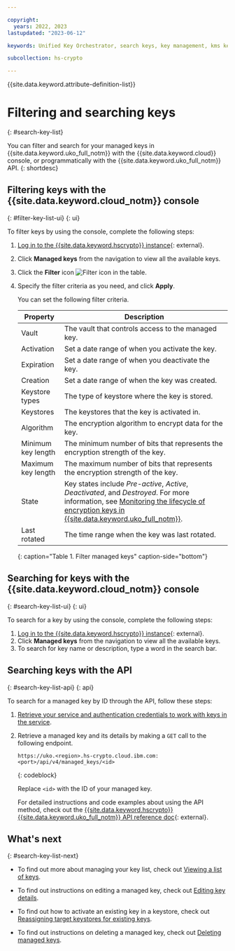 ```yaml
---

copyright:
  years: 2022, 2023
lastupdated: "2023-06-12"

keywords: Unified Key Orchestrator, search keys, key management, kms keys

subcollection: hs-crypto

---
```


{{site.data.keyword.attribute-definition-list}}




# Filtering and searching keys
{: #search-key-list}

You can filter and search for your managed keys in {{site.data.keyword.uko_full_notm}} with the {{site.data.keyword.cloud}} console, or programmatically with the {{site.data.keyword.uko_full_notm}} API.
{: shortdesc}


## Filtering keys with the {{site.data.keyword.cloud_notm}} console
{: #filter-key-list-ui}
{: ui}

To filter keys by using the console, complete the following steps:

1. [Log in to the {{site.data.keyword.hscrypto}} instance](https://cloud.ibm.com/login){: external}.
2. Click **Managed keys** from the navigation to view all the available keys.
3. Click the **Filter** icon ![Filter icon](../icons/filter.svg "Filter") in the table.
4. Specify the filter criteria as you need, and click **Apply**.
   
   
   You can set the following filter criteria. 

   |       Property	     |                         Description                       |
   |----------------------|-----------------------------------------------------------|
   | Vault                | The vault that controls access to the managed key.        |
   | Activation           | Set a date range of when you activate the key.  |
   | Expiration           | Set a date range of when you deactivate the key.  |
   | Creation             | Set a date range of when the key was created.             |
   | Keystore types       | The type of keystore where the key is stored. |
   | Keystores            | The keystores that the key is activated in.        |
   | Algorithm            | The encryption algorithm to encrypt data for the key.     |
   | Minimum key length   | The minimum number of bits that represents the encryption strength of the key.   |
   | Maximum key length   | The maximum number of bits that represents the encryption strength of the key.   |
   | State                | Key states include _Pre-active_, _Active_, _Deactivated_, and _Destroyed_. For more information, see [Monitoring the lifecycle of encryption keys in {{site.data.keyword.uko_full_notm}}](/docs/hs-crypto?topic=hs-crypto-uko-key-states). |
   | Last rotated        | The time range when the key was last rotated. |
   {: caption="Table 1. Filter managed keys" caption-side="bottom"}
   
   
   


##  Searching for keys with the {{site.data.keyword.cloud_notm}} console
{: #search-key-list-ui}
{: ui}

To search for a key by using the console, complete the following steps:

1. [Log in to the {{site.data.keyword.hscrypto}} instance](https://cloud.ibm.com/login){: external}.
2. Click **Managed keys** from the navigation to view all the available keys.
3. To search for key name or description, type a word in the search bar.



## Searching keys with the API
{: #search-key-list-api}
{: api}

To search for a managed key by ID through the API, follow these steps:

1. [Retrieve your service and authentication credentials to work with keys in the service](/docs/hs-crypto?topic=hs-crypto-set-up-uko-api).
   
2. Retrieve a managed key and its details by making a `GET` call to the following endpoint.

    ```
    https://uko.<region>.hs-crypto.cloud.ibm.com:<port>/api/v4/managed_keys/<id>
    ```
    {: codeblock}

    Replace `<id>` with the ID of your managed key.

    For detailed instructions and code examples about using the API method, check out the [{{site.data.keyword.hscrypto}} {{site.data.keyword.uko_full_notm}} API reference doc](/apidocs/uko#get-managed-key){: external}.



## What's next
{: #search-key-list-next}

- To find out more about managing your key list, check out [Viewing a list of keys](/docs/hs-crypto?topic=hs-crypto-view-key-list).
  
- To find out instructions on editing a managed key, check out [Editing key details](/docs/hs-crypto?topic=hs-crypto-edit-kms-keys).

- To find out how to activate an existing key in a keystore, check out [Reassigning target keystores for existing keys](/docs/hs-crypto?topic=hs-crypto-install-key-keystores).

- To find out instructions on deleting a managed key, check out [Deleting managed keys](/docs/hs-crypto?topic=hs-crypto-delete-managed-keys).

